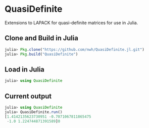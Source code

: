 # QuasiDefinite

Extensions to LAPACK for quasi-definite matrices for use in Julia.

## Clone and Build in Julia

```julia
julia> Pkg.clone("https://github.com/nwh/QuasiDefinite.jl.git")
julia> Pkg.build("QuasiDefinite")
```

## Load in Julia

```julia
julia> using QuasiDefinite
```

## Current output

```julia
julia> using QuasiDefinite
julia> QuasiDefinite.run()
[1.4142135623730951 -0.7071067811865475
 -1.0 1.224744871391589]0
```
